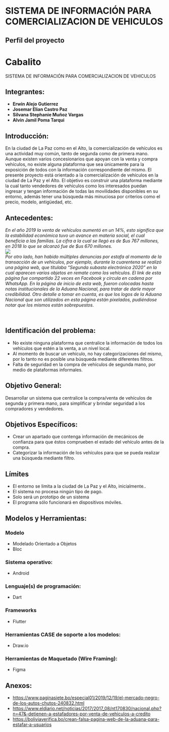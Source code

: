 # SISTEMA DE INFORMACIÓN PARA COMERCIALIZACION DE VEHICULOS
## Perfil del proyecto 
# Cabalito <br>
SISTEMA DE INFORMACIÓN PARA COMERCIALIZACION DE VEHICULOS <br>
## Integrantes:
* **Erwin Alejo Gutierrez**
* **Josemar Elian Castro Paz**
* **Silvana Stephanie Muñoz Vargas**
* **Alvin Jamil Poma Tarqui**
## Introducción: <br>

En la ciudad de La Paz como en el Alto, la comercialización de vehículos es una actividad muy común, tanto de segunda como de primera mano. Aunque existen varios concesionarios que apoyan con la venta y compra vehículos, no existe alguna plataforma que sea únicamente para la exposición de todos con la información correspondiente del mismo. El presente proyecto está orientado a la comercialización de vehículos en la ciudad de La Paz y el Alto. El objetivo es construir una plataforma mediante la cual tanto vendedores de vehículos como los interesados puedan ingresar y tengan información de todas las movilidades disponibles en su entorno, además tener una búsqueda más minuciosa por criterios como el precio, modelo, antigüedad, etc.<br>	
## Antecedentes:

_En el año 2019 la venta de vehículos aumentó en un 14%, esto significa que la estabilidad económica tuvo un avance en materia social, el cual beneficia a las familias. La cifra a la cual se llegó es de $us 767 millones, en 2018 lo que se alcanzó fue de $us 670 millones._
</br>
![](https://lh3.googleusercontent.com/proxy/k2g2XcJJDDKpGxP7cKcjNn6ZLZtMVAWAIKJ4Vu7g7Vq32kdT0M4vVIpVBL0nIDMVOOElxIvkNgxQ8aKZqDrSuL_25R0JI9BO6VNhOYeguij5QEM7fMWIeU1e)
</br>
_Por otro lado, han habido múltiples denuncias por estafa al momento de la transacción de un vehículos, por ejemplo, durante la cuarentena se realizó una página web, que titulaba “Segunda subasta electrónica 2020” en la cual aparecen varios objetos en remate como los vehículos. El link de esta página fue compartido 22 veces en Facebook y circula en cadena por WhatsApp. En la página de inicio de esta web, fueron colocadas hasta notas institucionales de la Aduana Nacional, para tratar de darle mayor credibilidad. Otro detalle a tomar en cuenta, es que los logos de la Aduana Nacional que son utilizados en esta página están pixelados, pudiéndose notar que los mismos están sobrepuestos._

<br>

## Identificación del problema:
*  No existe ninguna plataforma que centralice la información de todos los vehículos que estén a la venta, a un nivel local.
* Al momento de buscar un vehículo, no hay categorizaciones del mismo, por lo tanto no es posible una búsqueda mediante diferentes filtros.
* Falta de seguridad en la compra de vehículos de segunda mano, por medio de plataformas informales.
## Objetivo General:
Desarrollar un sistema que centralice la compra/venta de vehículos de segunda y primera mano, para simplificar y brindar seguridad a los compradores y vendedores.
## Objetivos Específicos:
* Crear un apartado que contenga información de mecánicos de confianza para que éstos comprueben el estado del vehículo antes de la compra.
* Categorizar la información de los vehículos para que se pueda realizar una búsqueda mediante filtro.
## Límites
* El entorno se limita a la ciudad de La Paz y el Alto, inicialmente.. 
* El sistema no procesa ningún tipo de pago. 
* Solo será un prototipo de un sistema
* El programa sólo funcionará en dispositivos móviles.
## Modelos y Herramientas:
### Modelo
* Modelado Orientado a Objetos
* Bloc
### Sistema operativo:
* Android
### Lenguaje(s) de programación:
* Dart
### Frameworks
* Flutter
### Herramientas CASE de soporte a los modelos:
* Draw.io
### Herramientas de Maquetado (Wire Framing):
* Figma
## Anexos: 
* https://www.paginasiete.bo/especial01/2019/12/19/el-mercado-negro-de-los-autos-chutos-240832.html
* https://www.eldiario.net/noticias/2017/2017_08/nt170830/nacional.php?n=47&-detienen-a-estafadores-por-venta-de-vehiculos-a-credito
* https://boliviaverifica.bo/crean-falsa-pagina-web-de-la-aduana-para-estafar-a-usuarios
